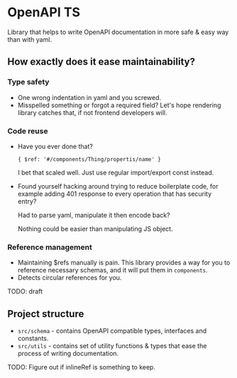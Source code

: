 # OpenAPI TS
Library that helps to write OpenAPI documentation
in more safe & easy way than with yaml.

## How exactly does it ease maintainability?
### Type safety
- One wrong indentation in yaml and you screwed.
- Misspelled something or forgot a required field?
  Let's hope rendering library catches that, if not frontend developers will.

### Code reuse
- Have you ever done that?
  ```
  { $ref: '#/components/Thing/propertis/name' }
  ```
  I bet that scaled well. Just use regular import/export const instead.
- Found yourself hacking around trying to reduce boilerplate code,
  for example adding 401 response to every operation that has security entry?

  Had to parse yaml, manipulate it then encode back?

  Nothing could be easier than manipulating JS object.

### Reference management
- Maintaining $refs manually is pain. This library provides a way for you
  to reference necessary schemas, and it will put them in `components`.
- Detects circular references for you.

TODO: draft
## Project structure

 - `src/schema` - contains OpenAPI compatible types,
    interfaces and constants.
 - `src/utils` - contains set of utility functions & types
    that ease the process of writing documentation.

TODO: Figure out if inlineRef is something to keep.
